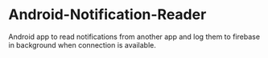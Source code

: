 # Android-Notification-Reader
Android app to read notifications from another app and log them to firebase in background when connection is available.
